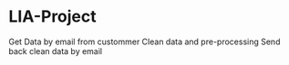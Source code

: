# LIA-Project
Get Data by email from custommer
Clean data  and pre-processing
Send back clean data by email
